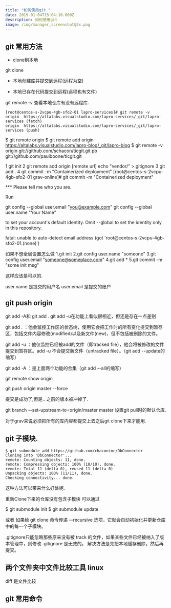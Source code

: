 ```yaml
---
title: "如何使用git."
date: 2019-01-04T15:04:10.000Z
description: 如何使用git
image: /img/manager_screenshot@2x.png
---
```


## git 常用方法

- clone到本地

git clone

- 本地创建库并提交到远程(远程为空)

- 本地已存在代码提交到远程(远程也有文件)

git remote -v   查看本地仓库有没有远程库.

```
[root@centos-s-2vcpu-4gb-sfo2-01 lapro-services]# git remote -v
origin	https://altalabs.visualstudio.com/lapro-services/_git/lapro-services (fetch)
origin	https://altalabs.visualstudio.com/lapro-services/_git/lapro-services (push)
```

$ git remote
origin
$ git remote add origin https://altalabs.visualstudio.com/lapro-blog/_git/lapro-blog
$ git remote -v
origin  git://github.com/schacon/ticgit.git
pb  git://github.com/paulboone/ticgit.git


1 git init
2 git remote add origin [remote url]
echo "vendor/" >.gitignore
3 git add .
4 git commit -m "Containerized deployment"
[root@centos-s-2vcpu-4gb-sfo2-01 grav-online]# git commit -m "Containerized deployment"

*** Please tell me who you are.

Run

  git config --global user.email "you@example.com"
  git config --global user.name "Your Name"

to set your account's default identity.
Omit --global to set the identity only in this repository.

fatal: unable to auto-detect email address (got 'root@centos-s-2vcpu-4gb-sfo2-01.(none)')


如果不想全局设置怎么做
1.git init
2.git config user.name "someone"
3.git config user.email "someone@someplace.com"
4.git add *
5.git commit -m "some init msg"

这样应该是可以的.

user.name 是提交的用户名
user.email 是提交的账户


git push origin
----
git add -A和 git add .   git add -u在功能上看似很相近，但还是存在一点差别

git add . ：他会监控工作区的状态树，使用它会把工作时的所有变化提交到暂存区，包括文件内容修改(modified)以及新文件(new)，但不包括被删除的文件。

git add -u ：他仅监控已经被add的文件（即tracked file），他会将被修改的文件提交到暂存区。add -u 不会提交新文件（untracked file）。（git add --update的缩写）

git add -A ：是上面两个功能的合集（git add --all的缩写）


git remote show origin

git push origin master --force

提交是成功了,但是.. 之前的版本被冲掉了.

git branch --set-upstream-to=origin/master master
设置git pull时的默认仓库.

对于grav来说必须把所有的库内容都提交上去之后git clone下来才能用.


## git 子模块.
```
$ git submodule add https://github.com/chaconinc/DbConnector
Cloning into 'DbConnector'...
remote: Counting objects: 11, done.
remote: Compressing objects: 100% (10/10), done.
remote: Total 11 (delta 0), reused 11 (delta 0)
Unpacking objects: 100% (11/11), done.
Checking connectivity... done.
```
这种方法可以带来什么好处呢.

重新Clone下来的仓库没有包含子模块
可以通过

$ git submodule init
$ git submodule update

或者
如果给 git clone 命令传递 --recursive 选项，它就会自动初始化并更新仓库中的每一个子模块。


.gitignore只能忽略那些原来没有被 track 的文件，如果某些文件已经被纳入了版本管理中，则修改 .gitignore 是无效的。
解决方法是先把本地缓存删除，然后再提交。

## 两个文件夹中文件比较工具 linux

diff 是文件比较




## git 常用命令
